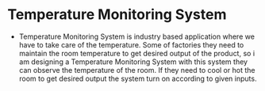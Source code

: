 # Temperature Monitoring System
* Temperature Monitoring System is industry based application where we have to take care of the temperature. Some of factories they need to maintain the room temperature to get desired output of the product, so i am designing a Temperature Monitoring System with this system they can observe the temperature of the room. If they need to cool or hot the room to get desired output the system turn on according to given inputs.
  
  
